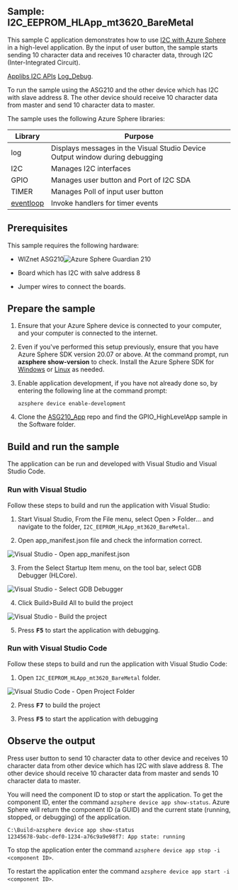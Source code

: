 ## Sample: I2C_EEPROM_HLApp_mt3620_BareMetal

This sample C application demonstrates how to use [I2C with Azure Sphere](https://docs.microsoft.com/azure-sphere/app-development/i2c) in a high-level application. By the input of user button, the sample starts sending 10 character data and receives 10 character data, through I2C (Inter-Integrated Circuit).

[Applibs I2C APIs](https://docs.microsoft.com/azure-sphere/reference/applibs-reference/applibs-i2c/i2c-overview)
[Log_Debug](https://docs.microsoft.com/azure-sphere/reference/applibs-reference/applibs-log/function-log-debug).

To run the sample using the ASG210 and the other device which has I2C with slave address 8. The other device should receive 10 character data from master and send 10 character data to master.

The sample uses the following Azure Sphere libraries:

|Library   |Purpose  |
|---------|---------|
|log     |  Displays messages in the Visual Studio Device Output window during debugging  |
|I2C   | Manages I2C interfaces |
|GPIO    | Manages user button and Port of I2C SDA |
|TIMER    | Manages Poll of input user button |
| [eventloop](https://docs.microsoft.com/azure-sphere/reference/applibs-reference/applibs-eventloop/eventloop-overview) | Invoke handlers for timer events |

## Prerequisites

 This sample requires the following hardware:

- WIZnet ASG210![Azure Sphere Guardian 210](https://doc.wiznet.io/img/AzureSphere/ASG210_board_description.png)

- Board which has I2C with salve address 8

- Jumper wires to connect the boards.

## Prepare the sample

1. Ensure that your Azure Sphere device is connected to your computer, and your computer is connected to the internet.
1. Even if you've performed this setup previously, ensure that you have Azure Sphere SDK version 20.07 or above. At the command prompt, run **azsphere show-version** to check. Install the Azure Sphere SDK for [Windows](https://docs.microsoft.com/azure-sphere/install/install-sdk) or [Linux](https://docs.microsoft.com/azure-sphere/install/install-sdk-linux) as needed.
1. Enable application development, if you have not already done so, by entering the following line at the command prompt:

   `azsphere device enable-development`

1. Clone the [ASG210_App](https://github.com/WIZnet-Azure-Sphere/ASG210_App) repo and find the GPIO_HighLevelApp sample in the Software folder.

## Build and run the sample

The application can be run and developed with Visual Studio and Visual Studio Code.

### Run with Visual Studio

Follow these steps to build and run the application with Visual Studio:

1. Start Visual Studio, From the File menu, select Open > Folder… and navigate to the folder, `I2C_EEPROM_HLApp_mt3620_BareMetal`.

2. Open app_manifest.json file and check the information correct.

![Visual Studio - Open app_manifest.json](../../Docs/references/visual-studio-open-app-manifest.josn.png)

3. From the Select Startup Item menu, on the tool bar, select GDB Debugger (HLCore).

![Visual Studio - Select GDB Debugger](../../Docs/references/visual-studio-select-gdb-debugger-hl.png)

4. Click Build>Build All to build the project

![Visual Studio - Build the project](../../Docs/references/visual-studio-build-the-project.png)

5. Press <kbd>**F5**</kbd> to start the application with debugging.

### Run with Visual Studio Code

Follow these steps to build and run the application with Visual Studio Code:

1. Open `I2C_EEPROM_HLApp_mt3620_BareMetal` folder.

![Visual Studio Code - Open Project Folder](../../Docs/references/visual-studio-code-open-project-folder.png)

2. Press <kbd>**F7**</kbd> to build the project

3. Press <kbd>**F5**</kbd> to start the application with debugging

## Observe the output

 Press user button to send 10 character data to other device and receives 10 character data from other device which has I2C with slave address 8. The other device should receive 10 character data from master and sends 10 character data to master.

You will need the component ID to stop or start the application. To get the component ID, enter the command `azsphere device app show-status`. Azure Sphere will return the component ID (a GUID) and the current state (running, stopped, or debugging) of the application.

```sh
C:\Build>azsphere device app show-status
12345678-9abc-def0-1234-a76c9a9e98f7: App state: running
```

To stop the application enter the command `azsphere device app stop -i <component ID>`.

To restart the application enter the command `azsphere device app start -i <component ID>`.

